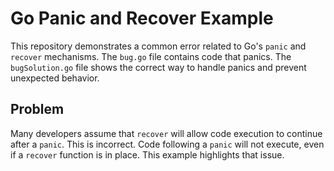 # Go Panic and Recover Example

This repository demonstrates a common error related to Go's `panic` and `recover` mechanisms.  The `bug.go` file contains code that panics.  The `bugSolution.go` file shows the correct way to handle panics and prevent unexpected behavior.

## Problem

Many developers assume that `recover` will allow code execution to continue after a `panic`.  This is incorrect.  Code following a `panic` will not execute, even if a `recover` function is in place.  This example highlights that issue.